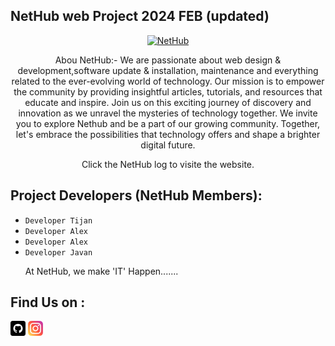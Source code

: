 ## NetHub web Project 2024 FEB (updated)
<p align="center">
<a href="http://nethub.great-site.net"><img title="NetHub" src="https://raw.githubusercontent.com/developertijanke/NetHub-web-project/main/assets/img/logo.png" height="200px"></a>
<p align="center">Abou NetHub:- We are passionate about web design & development,software update & installation, maintenance and everything related to the ever-evolving world of technology. Our mission is to empower the community by providing insightful articles, tutorials, and resources that educate and inspire. Join us on this exciting journey of discovery and innovation as we unravel the mysteries of technology together. We invite you to explore Nethub and be a part of our growing community. Together, let's embrace the possibilities that technology offers and shape a brighter digital future.
</p>
<p align="center">Click the NetHub log to visite the website.</p>

    
## Project Developers (NetHub Members):
* ```Developer Tijan```
* `Developer Alex`
* `Developer Alex`
* `Developer Javan`
  <p> At NetHub, we make 'IT' Happen.......</p>

## Find Us on :
[![Github](https://raw.githubusercontent.com/developertijanke/Developer_Tijan_Icons/main/Pro%20Icons/github.png)](https://github.com/developertijanke/)
[![Instagram](https://raw.githubusercontent.com/developertijanke/Developer_Tijan_Icons/main/Pro%20Icons/instagram.png)](https://www.instagram.com/developer_tijan/)

